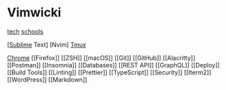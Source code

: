 # Vimwicki
[tech](/tech/index.md)
[schools](./school.md)



[[Sublime](Sublime.md) Text]
[Nvim]
[Tmux](Tmux.md)

[Chrome](Chrome.md)
[[Firefox]]
[[ZSH]]
[[macOS]]
[[Git]]
[[GitHub]]
[[Alacritty]]
[[Postman]]
[[Insomnia]]
[[Databases]]
[[REST API]]
[[GraphQL]]
[[Deploy]]
[[Build Tools]]
[[Linting]]
[[Prettier]]
[[TypeScript]]
[[Security]]
[[Iterm2]]
[[WordPress]]
[[Markdown]]


